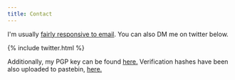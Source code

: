 ```yaml
---
title: Contact
---
```


I'm usually [fairly responsive to email](mailto:hello@jonlu.ca). You can also DM me on twitter below.

{% include twitter.html %}

<p>Additionally, my PGP key can be found <a href="https://jonlu.ca/assets/public.asc">here.</a> Verification hashes
have been also uploaded to pastebin, <a rel="noopener" rel="noreferrer" href="https://pastebin.com/kVACTX5Y"> here. </a></p>
